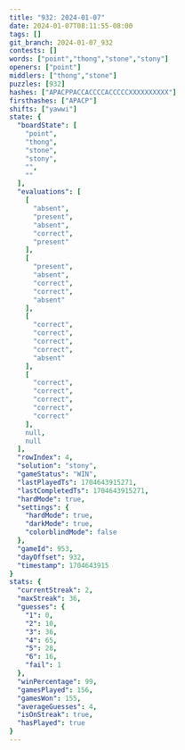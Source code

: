 ```yaml
---
title: "932: 2024-01-07"
date: 2024-01-07T08:11:55-08:00
tags: []
git_branch: 2024-01-07_932
contests: []
words: ["point","thong","stone","stony"]
openers: ["point"]
middlers: ["thong","stone"]
puzzles: [932]
hashes: ["APACPPACCACCCCACCCCCXXXXXXXXXX"]
firsthashes: ["APACP"]
shifts: ["yawwi"]
state: {
  "boardState": [
    "point",
    "thong",
    "stone",
    "stony",
    "",
    ""
  ],
  "evaluations": [
    [
      "absent",
      "present",
      "absent",
      "correct",
      "present"
    ],
    [
      "present",
      "absent",
      "correct",
      "correct",
      "absent"
    ],
    [
      "correct",
      "correct",
      "correct",
      "correct",
      "absent"
    ],
    [
      "correct",
      "correct",
      "correct",
      "correct",
      "correct"
    ],
    null,
    null
  ],
  "rowIndex": 4,
  "solution": "stony",
  "gameStatus": "WIN",
  "lastPlayedTs": 1704643915271,
  "lastCompletedTs": 1704643915271,
  "hardMode": true,
  "settings": {
    "hardMode": true,
    "darkMode": true,
    "colorblindMode": false
  },
  "gameId": 953,
  "dayOffset": 932,
  "timestamp": 1704643915
}
stats: {
  "currentStreak": 2,
  "maxStreak": 36,
  "guesses": {
    "1": 0,
    "2": 10,
    "3": 36,
    "4": 65,
    "5": 28,
    "6": 16,
    "fail": 1
  },
  "winPercentage": 99,
  "gamesPlayed": 156,
  "gamesWon": 155,
  "averageGuesses": 4,
  "isOnStreak": true,
  "hasPlayed": true
}
---
```

<!-- more -->
